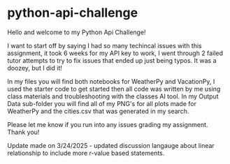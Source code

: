 # python-api-challenge

Hello and welcome to my Python Api Challenge! 

I want to start off by saying I had so many techincal issues with this assignment, it took 6 weeks for my API key to work, I went through 2 failed tutor attempts to try to fix issues that ended up just being typos. It was a doozey, but I did it! 

In my files you will find both notebooks for WeatherPy and VacationPy, I used the starter code to get started then all code was written by me using class materials and troubleshooting with the classes AI tool. In my Output Data sub-folder you will find all of my PNG's for all plots made for WeatherPy and the cities.csv that was generated in my search.

Please let me know if you run into any issues grading my assignment. Thank you!

Update made on 3/24/2025 - updated discussion langauge about linear relationship to include more r-value based statements. 
